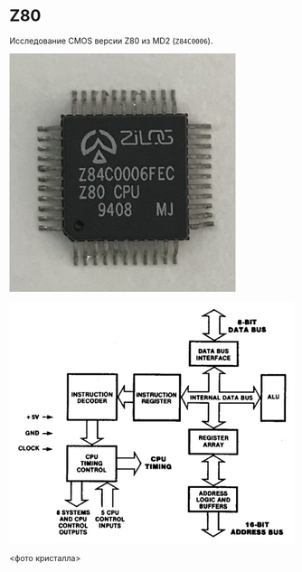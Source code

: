 # Z80

Исследование CMOS версии Z80 из MD2 (`Z84C0006`).

![z80_package](imgstore/z80_package.jpg)

![z80_block](imgstore/z80_block.jpg)

<фото кристалла>
